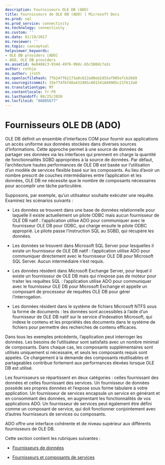 ```yaml
---
description: Fournisseurs OLE DB (ADO)
title: Fournisseurs de OLE DB (ADO) | Microsoft Docs
ms.prod: sql
ms.prod_service: connectivity
ms.technology: connectivity
ms.custom: ''
ms.date: 01/19/2017
ms.reviewer: ''
ms.topic: conceptual
helpviewer_keywords:
- OLE DB providers [ADO]
- ADO, OLE DB providers
ms.assetid: 6e0488c3-934d-4976-99dc-65c580dc7a3c
author: rothja
ms.author: jroth
ms.openlocfilehash: 7fb247f62173a0c622a08eb2d55af005efcb2669
ms.sourcegitcommit: 33e774fbf48a432485c601541840905c21f613a0
ms.translationtype: MT
ms.contentlocale: fr-FR
ms.lasthandoff: 08/25/2020
ms.locfileid: "88805677"
---
```

# <a name="ole-db-providers-ado"></a>Fournisseurs OLE DB (ADO)
OLE DB définit un ensemble d’interfaces COM pour fournir aux applications un accès uniforme aux données stockées dans diverses sources d’informations. Cette approche permet à une source de données de partager ses données via les interfaces qui prennent en charge la quantité de fonctionnalités SGBD appropriées à la source de données. Par défaut, l’architecture hautes performances de OLE DB est basée sur l’utilisation d’un modèle de services flexible basé sur les composants. Au lieu d’avoir un nombre prescrit de couches intermédiaires entre l’application et les données, OLE DB ne nécessite que le nombre de composants nécessaires pour accomplir une tâche particulière.  
  
 Supposons, par exemple, qu’un utilisateur souhaite exécuter une requête. Examinez les scénarios suivants :  
  
-   Les données se trouvent dans une base de données relationnelle pour laquelle il existe actuellement un pilote ODBC mais aucun fournisseur de OLE DB natif : l’application utilise ADO pour communiquer avec le fournisseur OLE DB pour ODBC, qui charge ensuite le pilote ODBC approprié. Le pilote passe l’instruction SQL au SGBD, qui récupère les données.  
  
-   Les données se trouvent dans Microsoft SQL Server pour lesquelles il existe un fournisseur de OLE DB natif : l’application utilise ADO pour communiquer directement avec le fournisseur OLE DB pour Microsoft SQL Server. Aucun intermédiaire n’est requis.  
  
-   Les données résident dans Microsoft Exchange Server, pour lequel il existe un fournisseur de OLE DB mais qui n’expose pas de moteur pour traiter les requêtes SQL : l’application utilise ADO pour communiquer avec le fournisseur OLE DB pour Microsoft Exchange et appelle un composant de processeur de requêtes OLE DB pour gérer l’interrogation.  
  
-   Les données résident dans le système de fichiers Microsoft NTFS sous la forme de documents : les données sont accessibles à l’aide d’un fournisseur de OLE DB natif sur le service d’indexation Microsoft, qui indexe le contenu et les propriétés des documents dans le système de fichiers pour permettre des recherches de contenu efficaces.  
  
 Dans tous les exemples précédents, l’application peut interroger les données. Les besoins de l’utilisateur sont satisfaits avec un nombre minimal de composants. Dans chaque cas, les composants supplémentaires sont utilisés uniquement si nécessaire, et seuls les composants requis sont appelés. Ce chargement à la demande des composants réutilisables et partageables contribue fortement aux performances élevées lorsque OLE DB est utilisé.  
  
 Les fournisseurs se répartissent en deux catégories : celles fournissant des données et celles fournissant des services. Un fournisseur de données possède ses propres données et l’expose sous forme tabulaire à votre application. Un fournisseur de services encapsule un service en générant et en consommant des données, en augmentant les fonctionnalités de vos applications ADO. Un fournisseur de services peut également être défini comme un composant de service, qui doit fonctionner conjointement avec d’autres fournisseurs de services ou composants.  
  
 ADO offre une interface cohérente et de niveau supérieur aux différents fournisseurs de OLE DB.  
  
 Cette section contient les rubriques suivantes :  
  
-   [Fournisseurs de données](./data-providers.md)  
  
-   [Fournisseurs et composants de services](./service-providers-and-components.md)
